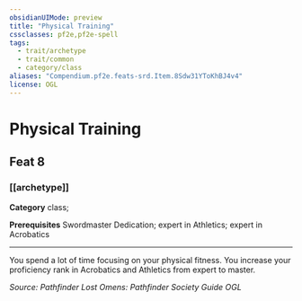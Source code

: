 ```yaml
---
obsidianUIMode: preview
title: "Physical Training"
cssclasses: pf2e,pf2e-spell
tags:
  - trait/archetype
  - trait/common
  - category/class
aliases: "Compendium.pf2e.feats-srd.Item.8Sdw31YToKhBJ4v4"
license: OGL
---
```

# Physical Training
## Feat 8
### [[archetype]]

**Category** class; 



**Prerequisites** Swordmaster Dedication; expert in Athletics; expert in Acrobatics
* * *
You spend a lot of time focusing on your physical fitness. You increase your proficiency rank in Acrobatics and Athletics from expert to master.

*Source: Pathfinder Lost Omens: Pathfinder Society Guide*
*OGL*